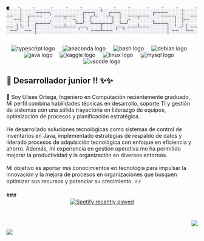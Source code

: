 <!--
<div align="center">
  <img src="https://github-readme-stats.vercel.app/api?username=UlisesOrtg&hide_title=false&hide_rank=false&show_icons=true&include_all_commits=true&count_private=true&disable_animations=false&theme=dracula&locale=en&hide_border=false&order=1" height="150" alt="stats graph"  />
  <img src="https://github-readme-stats.vercel.app/api/top-langs?username=UlisesOrtg&locale=en&hide_title=false&layout=compact&card_width=320&langs_count=5&theme=dracula&hide_border=false&order=2" height="150" alt="languages graph"  />
</div>
-->

###

<picture>
  <source media="(prefers-color-scheme: dark)" srcset="https://raw.githubusercontent.com/UlisesOrtg/UlisesOrtg/output/pacman-contribution-graph-dark.svg">
  <source media="(prefers-color-scheme: light)" srcset="https://raw.githubusercontent.com/UlisesOrtg/UlisesOrtg/output/pacman-contribution-graph.svg">
  <img alt="pacman contribution graph" src="https://raw.githubusercontent.com/UlisesOrtg/UlisesOrtg/output/pacman-contribution-graph.svg">
</picture>

###

<div align="center">
  <img src="https://cdn.jsdelivr.net/gh/devicons/devicon/icons/typescript/typescript-original.svg" height="40" alt="typescript logo"  />
  <img width="12" />
  <img src="https://cdn.jsdelivr.net/gh/devicons/devicon/icons/anaconda/anaconda-original.svg" height="40" alt="anaconda logo"  />
  <img width="12" />
  <img src="https://cdn.jsdelivr.net/gh/devicons/devicon/icons/bash/bash-original.svg" height="40" alt="bash logo"  />
  <img width="12" />
  <img src="https://cdn.jsdelivr.net/gh/devicons/devicon/icons/debian/debian-original.svg" height="40" alt="debian logo"  />
  <img width="12" />
  <img src="https://cdn.jsdelivr.net/gh/devicons/devicon/icons/java/java-original.svg" height="40" alt="java logo"  />
  <img width="12" />
  <img src="https://cdn.jsdelivr.net/gh/devicons/devicon/icons/kaggle/kaggle-original.svg" height="40" alt="kaggle logo"  />
  <img width="12" />
  <img src="https://cdn.jsdelivr.net/gh/devicons/devicon/icons/linux/linux-original.svg" height="40" alt="linux logo"  />
  <img width="12" />
  <img src="https://cdn.jsdelivr.net/gh/devicons/devicon/icons/mysql/mysql-original.svg" height="40" alt="mysql logo"  />
  <img width="12" />
  <img src="https://cdn.jsdelivr.net/gh/devicons/devicon/icons/vscode/vscode-original.svg" height="40" alt="vscode logo"  />
</div>

###

<h2 align="left">🌱 Desarrollador junior !! ✨✨ </h2>

###

<p align="left">💬 Soy Ulises Ortega, Ingeniero en Computación recientemente graduado,  Mi perfil combina habilidades técnicas en desarrollo, soporte TI y gestión de sistemas con una sólida trayectoria en liderazgo de equipos, optimización de procesos y planificación estratégica.<br><br>He desarrollado soluciones tecnológicas como sistemas de control de inventarios en Java, implementado estrategias de respaldo de datos y liderado procesos de adquisición tecnológica con enfoque en eficiencia y ahorro. Además, mi experiencia en gestión operativa me ha permitido mejorar la productividad y la organización en diversos entornos.<br><br>Mi objetivo es aportar mis conocimientos en tecnología para impulsar la innovación y la mejora de procesos en organizaciones que busquen optimizar sus recursos y potenciar su crecimiento. ⚡⚡</p>
###

<div align="center">
  <a href="https://open.spotify.com/user/Ulyses">
    <img src="https://spotify-recently-played-readme.vercel.app/api?user=4t1pmknncy98jyrpuzi1b6yaf&count=5" alt="Spotify recently played"  />
  </a>
</div>

###

<br clear="both">

<img align="right" height="200" src="https://media0.giphy.com/media/v1.Y2lkPTc5MGI3NjExZml0a3R1ODg5eXpsbWVqb2E5MGt5aGNyZWJ2czVhcWEzNnd6bW5odCZlcD12MV9pbnRlcm5hbF9naWZfYnlfaWQmY3Q9Zw/JqmupuTVZYaQX5s094/giphy.gif"  />

###

<div align="left">
  <img height="200" src="https://media4.giphy.com/media/v1.Y2lkPTc5MGI3NjExazZnenF2dGU3eDFoY3d3aXNyNTI0Zzc4b2c0cXY3OGQwa241M2F1eCZlcD12MV9pbnRlcm5hbF9naWZfYnlfaWQmY3Q9Zw/f3iwJFOVOwuy7K6FFw/giphy.gif"  />
</div>



###
